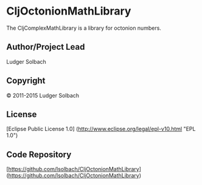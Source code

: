 CljOctonionMathLibrary
======================
The CljComplexMathLibrary is a library for octonion numbers.

Author/Project Lead
-------------------
Ludger Solbach

Copyright
---------
© 2011-2015 Ludger Solbach

License
-------
[Eclipse Public License 1.0] (http://www.eclipse.org/legal/epl-v10.html "EPL 1.0")

Code Repository
---------------
[https://github.com/lsolbach/CljOctonionMathLibrary] (https://github.com/lsolbach/CljOctonionMathLibrary)
